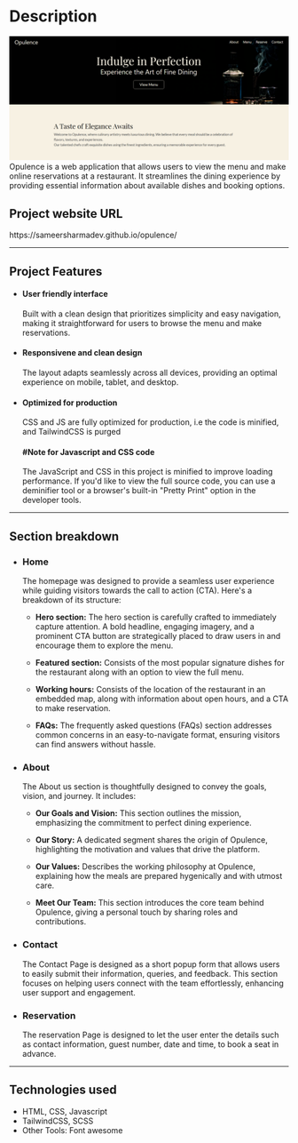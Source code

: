 <h1>Description</h2>
<img src="./image.png" alt="Image">
Opulence is a web application that allows users to view the menu and make online reservations at a restaurant. It streamlines the dining experience by providing essential information about available dishes and booking options.
<h2>Project website URL </h2>
https://sameersharmadev.github.io/opulence/
</br>
<hr>

<h2>Project Features</h2>

+ <h4>User friendly interface</h4>
  Built with a clean design that prioritizes simplicity and easy navigation, making it straightforward for users to browse the menu and make reservations.
+ <h4>Responsivene and clean design</h4>
  The layout adapts seamlessly across all devices, providing an optimal experience on mobile, tablet, and desktop.
+ <h4>Optimized for production</h4>
  CSS and JS are fully optimized for production, i.e  the code is minified, and TailwindCSS is purged
  <h4> #Note for Javascript and CSS code</h4>
  The JavaScript and CSS in this project is minified to improve loading performance. If you'd like to view the full source code, you can use a deminifier tool or a browser's built-in "Pretty Print" option in the developer tools.
<hr>


<h2>Section breakdown</h2>

+ <h3>Home</h3>
  The homepage was designed to provide a seamless user experience while guiding visitors towards the call to action (CTA). Here's a breakdown of its structure:

  + <b>Hero section:</b> The hero section is carefully crafted to immediately capture attention. A bold headline, engaging imagery, and a prominent CTA button are strategically placed to draw users in and encourage them to explore the menu.

  + <b>Featured section:</b> Consists of the most popular signature dishes for the restaurant along with an option to view the full menu.
    
  + <b>Working hours:</b> Consists of the location of the restaurant in an embedded map, along with information about open hours, and a CTA to make reservation.
    
  + <b>FAQs:</b> The frequently asked questions (FAQs) section addresses common concerns in an easy-to-navigate format, ensuring visitors can find answers without hassle.
 
+ <h3>About</h3>
  The About us section is thoughtfully designed to convey the goals, vision, and journey. It includes:

  + <b>Our Goals and Vision:</b> This section outlines the mission, emphasizing the commitment to perfect dining experience.
  
  + <b>Our Story:</b> A dedicated segment shares the origin of Opulence, highlighting the motivation and values that drive the platform.
  + <b>Our Values:</b> Describes the working philosophy at Opulence, explaining how the meals are prepared hygenically and with utmost care.

  + <b>Meet Our Team:</b> This section introduces the core team behind Opulence, giving a personal touch by sharing roles and contributions.
    
+ <h3>Contact</h3>
  The Contact Page is designed as a short popup form that allows users to easily submit their information, queries, and feedback. This section focuses on helping users connect with the team effortlessly, enhancing user support and engagement.

+ <h3>Reservation</h3>
  The reservation Page is designed to let the user enter the details such as contact information, guest number, date and time, to book a seat in advance.
<hr>

<h2>Technologies used</h2>

+ HTML, CSS, Javascript
+ TailwindCSS, SCSS
+ Other Tools: Font awesome

